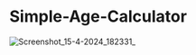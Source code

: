 # Simple-Age-Calculator
![Screenshot_15-4-2024_182331_](https://github.com/GitAbdalla/Simple-Age-Calculator/assets/90405765/82d23e79-6649-4fc0-b4a7-53c2c9225c79)
